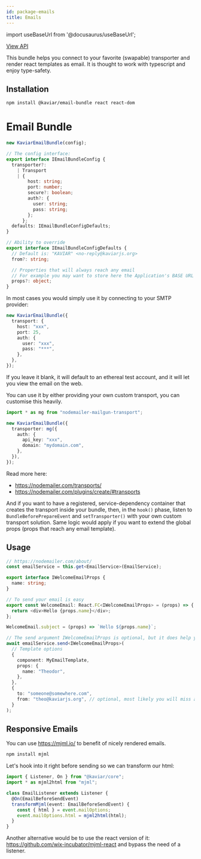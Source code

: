 ```yaml
---
id: package-emails
title: Emails
---
```


import useBaseUrl from '@docusaurus/useBaseUrl';

<div className="view-api-container">
          <a href={useBaseUrl('static/api/email-bundle/')} target="_blank" className="view-api">
            View API
          </a>
        </div>

This bundle helps you connect to your favorite (swapable) transporter and render react templates as email. It is thought to work with typescript and enjoy type-safety.

## Installation

```bash
npm install @kaviar/email-bundle react react-dom
```

# Email Bundle

```typescript
new KaviarEmailBundle(config);

// The config interface:
export interface IEmailBundleConfig {
  transporter?:
    | Transport
    | {
        host: string;
        port: number;
        secure?: boolean;
        auth?: {
          user: string;
          pass: string;
        };
      };
  defaults: IEmailBundleConfigDefaults;
}

// Ability to override
export interface IEmailBundleConfigDefaults {
  // Default is: "KAVIAR" <no-reply@kaviarjs.org>
  from?: string;

  // Properties that will always reach any email
  // For example you may want to store here the Application's BASE URL
  props?: object;
}
```

In most cases you would simply use it by connecting to your SMTP provider:

```typescript
new KaviarEmailBundle({
  transport: {
    host: "xxx",
    port: 25,
    auth: {
      user: "xxx",
      pass: "***",
    },
  },
});
```

If you leave it blank, it will default to an ethereal test account, and it will let you view the email on the web.

You can use it by either providing your own custom transport, you can customise this heavily.

```typescript
import * as mg from "nodemailer-mailgun-transport";

new KaviarEmailBundle({
  transporter: mg({
    auth: {
      api_key: "xxx",
      domain: "mydomain.com",
    },
  }),
});
```

Read more here:

- https://nodemailer.com/transports/
- https://nodemailer.com/plugins/create/#transports

And if you want to have a registered, service-dependency container that creates the transport inside your bundle, then, in the `hook()` phase, listen to `BundleBeforePrepareEvent` and `setTransporter()` with your own custom transport solution. Same logic would apply if you want to extend the global props (props that reach any email template).

## Usage

```typescript
// https://nodemailer.com/about/
const emailService = this.get<EmailService>(EmailService);

export interface IWelcomeEmailProps {
  name: string;
}

// To send your email is easy
export const WelcomeEmail: React.FC<IWelcomeEmailProps> = (props) => {
  return <div>Hello {props.name}</div>;
};

WelcomeEmail.subject = (props) => `Hello ${props.name}`;

// The send argument IWelcomeEmailProps is optional, but it does help you ensure props is correctly sent
await emailService.send<IWelcomeEmailProps>(
  // Template options
  {
    component: MyEmailTemplate,
    props: {
      name: "Theodor",
    },
  },
  {
    to: "someone@somewhere.com",
    from: "theo@kaviarjs.org", // optional, most likely you will miss and let it be the default one
  }
);
```

## Responsive Emails

You can use https://mjml.io/ to benefit of nicely rendered emails.

```bash
npm install mjml
```

Let's hook into it right before sending so we can transform our html:

```typescript
import { Listener, On } from "@kaviar/core";
import * as mjml2html from "mjml";

class EmailListener extends Listener {
  @On(EmailBeforeSendEvent)
  transformMjml(event: EmailBeforeSendEvent) {
    const { html } = event.mailOptions;
    event.mailOptions.html = mjml2html(html);
  }
}
```

Another alternative would be to use the react version of it: https://github.com/wix-incubator/mjml-react and bypass the need of a listener.
